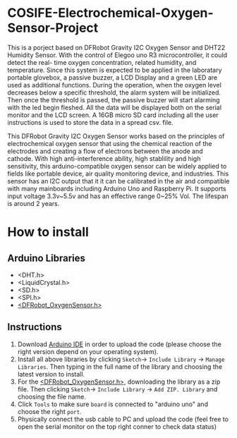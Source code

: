 # COSIFE-Electrochemical-Oxygen-Sensor-Project
This is a porject based on DFRobot Gravity I2C Oxygen Sensor and DHT22 Humidity Sensor. With the control of Elegoo uno R3 microcontroller, it could detect the real- time oxygen concentration, related humidity, and temperature. Since this system is expected to be applied in the laboratary portable glovebox, a passive buzzer, a LCD Display and a green LED are used as additional functions. During the operation, when the oxygen level decreases below a specific threshold, the alarm system will be initialized. Then once the threshold is passed, the passive buzzer will start alarming with the led begin fleshed. All the data will be displayed both on the serial monitor and the LCD screen. A 16GB micro SD card including all the user instructions is used to store the data in a spread csv. file.

This DFRobot Gravity I2C Oxygen Sensor works based on the principles of electrochemical oxygen sensor that using the chemical reaction of the electrodes and creating a flow of electrons between the anode and cathode. With high anti-interference ability, high stablility and high sensitivity, this arduino-compatible oxygen sensor can be widely applied to fields like portable device, air quality monitoring device, and industries. This sensor has an I2C output that it it can be calibrated in the air and compatible with many mainboards including Arduino Uno and Raspberry Pi. It supports input voltage 3.3v~5.5v and has an effective range 0~25% Vol. The lifespan is around 2 years.

# How to install
## Arduino Libraries
- <DHT.h>
- <LiquidCrystal.h>
- <SD.h>
- <SPI.h>
- [<DFRobot_OxygenSensor.h>](https://wiki.dfrobot.com/Gravity_I2C_Oxygen_Sensor_SKU_SEN0322#target_6)
## Instructions
1. Download [Arduino IDE](https://www.arduino.cc/en/software) in order to upload the code (please choose the right version depend on your operating system).
1. Install all above libraries by clicking `Sketch`-> `Include Library` -> `Manage Libraries`. Then typing in the full name of the library and choosing the latest version to install. 
1. For the [<DFRobot_OxygenSensor.h>](https://wiki.dfrobot.com/Gravity_I2C_Oxygen_Sensor_SKU_SEN0322#target_6), downloading the library as a zip file. Then clicking `Sketch`-> `Include Library` -> `Add ZIP. Library` and choosing the file name.
1. Click `Tools` to make sure `board` is connected to "arduino uno" and choose the right `port`.
1. Physically connect the usb cable to PC and upload the code (feel free to open the serial monitor on the top right conner to check data status)

